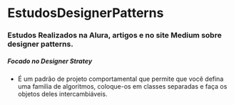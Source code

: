 # EstudosDesignerPatterns
### Estudos Realizados na Alura, artigos e no site Medium sobre designer patterns.

##### Focado no Designer Stratey
- É um padrão de projeto comportamental que permite que você defina uma familia de algoritmos, coloque-os em classes separadas e faça os objetos deles intercambiáveis.

